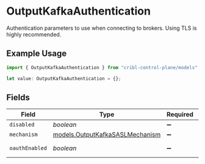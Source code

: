 # OutputKafkaAuthentication

Authentication parameters to use when connecting to brokers. Using TLS is highly recommended.

## Example Usage

```typescript
import { OutputKafkaAuthentication } from "cribl-control-plane/models";

let value: OutputKafkaAuthentication = {};
```

## Fields

| Field                                                                    | Type                                                                     | Required                                                                 | Description                                                              |
| ------------------------------------------------------------------------ | ------------------------------------------------------------------------ | ------------------------------------------------------------------------ | ------------------------------------------------------------------------ |
| `disabled`                                                               | *boolean*                                                                | :heavy_minus_sign:                                                       | N/A                                                                      |
| `mechanism`                                                              | [models.OutputKafkaSASLMechanism](../models/outputkafkasaslmechanism.md) | :heavy_minus_sign:                                                       | N/A                                                                      |
| `oauthEnabled`                                                           | *boolean*                                                                | :heavy_minus_sign:                                                       | Enable OAuth authentication                                              |